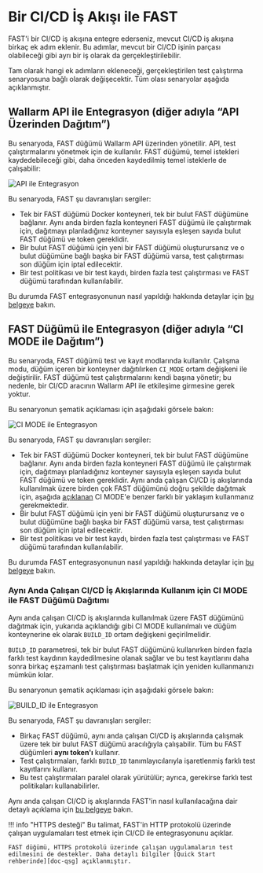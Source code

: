 [doc-integration-api]:          integration-overview-api.md
[doc-integration-ci-mode]:      integration-overview-ci-mode.md
[doc-concurrent-pipelines]:     ci-mode-concurrent-pipelines.md

[img-api-mode]:                 ../../images/fast/poc/en/integration-overview/api-mode-common.png
[img-ci-mode]:                  ../../images/fast/poc/en/integration-overview/ci-mode-common.png
[img-ci-mode-build-id]:         ../../images/fast/poc/en/integration-overview/ci-build-id-common.png

[anchor-build-id]:              #deploying-the-fast-node-with-ci-mode-for-use-in-concurrent-cicd-workflows

[doc-qsg]:              ../qsg/deployment-options.md

# Bir CI/CD İş Akışı ile FAST

FAST'i bir CI/CD iş akışına entegre ederseniz, mevcut CI/CD iş akışına birkaç ek adım eklenir. Bu adımlar, mevcut bir CI/CD işinin parçası olabileceği gibi ayrı bir iş olarak da gerçekleştirilebilir.

Tam olarak hangi ek adımların ekleneceği, gerçekleştirilen test çalıştırma senaryosuna bağlı olarak değişecektir. Tüm olası senaryolar aşağıda açıklanmıştır.

## Wallarm API ile Entegrasyon (diğer adıyla “API Üzerinden Dağıtım”)

Bu senaryoda, FAST düğümü Wallarm API üzerinden yönetilir. API, test çalıştırmalarını yönetmek için de kullanılır. FAST düğümü, temel istekleri kaydedebileceği gibi, daha önceden kaydedilmiş temel isteklerle de çalışabilir:
    
![API ile Entegrasyon][img-api-mode] 

Bu senaryoda, FAST şu davranışları sergiler:
* Tek bir FAST düğümü Docker konteyneri, tek bir bulut FAST düğümüne bağlanır. Aynı anda birden fazla konteyneri FAST düğümü ile çalıştırmak için, dağıtmayı planladığınız konteyner sayısıyla eşleşen sayıda bulut FAST düğümü ve token gereklidir.
* Bir bulut FAST düğümü için yeni bir FAST düğümü oluşturursanız ve o bulut düğümüne bağlı başka bir FAST düğümü varsa, test çalıştırması son düğüm için iptal edilecektir.
* Bir test politikası ve bir test kaydı, birden fazla test çalıştırması ve FAST düğümü tarafından kullanılabilir.
    
Bu durumda FAST entegrasyonunun nasıl yapıldığı hakkında detaylar için [bu belgeye][doc-integration-api] bakın. 

## FAST Düğümü ile Entegrasyon (diğer adıyla “CI MODE ile Dağıtım”)

Bu senaryoda, FAST düğümü test ve kayıt modlarında kullanılır. Çalışma modu, düğüm içeren bir konteyner dağıtılırken `CI_MODE` ortam değişkeni ile değiştirilir. FAST düğümü test çalıştırmalarını kendi başına yönetir; bu nedenle, bir CI/CD aracının Wallarm API ile etkileşime girmesine gerek yoktur.

Bu senaryonun şematik açıklaması için aşağıdaki görsele bakın:

![CI MODE ile Entegrasyon][img-ci-mode]

Bu senaryoda, FAST şu davranışları sergiler:
* Tek bir FAST düğümü Docker konteyneri, tek bir bulut FAST düğümüne bağlanır. Aynı anda birden fazla konteyneri FAST düğümü ile çalıştırmak için, dağıtmayı planladığınız konteyner sayısıyla eşleşen sayıda bulut FAST düğümü ve token gereklidir.
    Aynı anda çalışan CI/CD iş akışlarında kullanılmak üzere birden çok FAST düğümünü doğru şekilde dağıtmak için, aşağıda [açıklanan][anchor-build-id] CI MODE'e benzer farklı bir yaklaşım kullanmanız gerekmektedir.
* Bir bulut FAST düğümü için yeni bir FAST düğümü oluşturursanız ve o bulut düğümüne bağlı başka bir FAST düğümü varsa, test çalıştırması son düğüm için iptal edilecektir.
* Bir test politikası ve bir test kaydı, birden fazla test çalıştırması ve FAST düğümü tarafından kullanılabilir.

Bu durumda FAST entegrasyonunun nasıl yapıldığı hakkında detaylar için [bu belgeye][doc-integration-ci-mode] bakın.
    
### Aynı Anda Çalışan CI/CD İş Akışlarında Kullanım için CI MODE ile FAST Düğümü Dağıtımı

Aynı anda çalışan CI/CD iş akışlarında kullanılmak üzere FAST düğümünü dağıtmak için, yukarıda açıklandığı gibi CI MODE kullanılmalı ve düğüm konteynerine ek olarak `BUILD_ID` ortam değişkeni geçirilmelidir.

`BUILD_ID` parametresi, tek bir bulut FAST düğümünü kullanırken birden fazla farklı test kaydının kaydedilmesine olanak sağlar ve bu test kayıtlarını daha sonra birkaç eşzamanlı test çalıştırması başlatmak için yeniden kullanmanızı mümkün kılar.

Bu senaryonun şematik açıklaması için aşağıdaki görsele bakın:

![BUILD_ID ile Entegrasyon][img-ci-mode-build-id]

Bu senaryoda, FAST şu davranışları sergiler:
* Birkaç FAST düğümü, aynı anda çalışan CI/CD iş akışlarında çalışmak üzere tek bir bulut FAST düğümü aracılığıyla çalışabilir. Tüm bu FAST düğümleri **aynı token'ı** kullanır.
* Test çalıştırmaları, farklı `BUILD_ID` tanımlayıcılarıyla işaretlenmiş farklı test kayıtlarını kullanır.
* Bu test çalıştırmaları paralel olarak yürütülür; ayrıca, gerekirse farklı test politikaları kullanabilirler.

Aynı anda çalışan CI/CD iş akışlarında FAST'in nasıl kullanılacağına dair detaylı açıklama için [bu belgeye][doc-concurrent-pipelines] bakın.


!!! info "HTTPS desteği"
    Bu talimat, FAST'in HTTP protokolü üzerinde çalışan uygulamaları test etmek için CI/CD ile entegrasyonunu açıklar.
    
    FAST düğümü, HTTPS protokolü üzerinde çalışan uygulamaların test edilmesini de destekler. Daha detaylı bilgiler [Quick Start rehberinde][doc-qsg] açıklanmıştır.